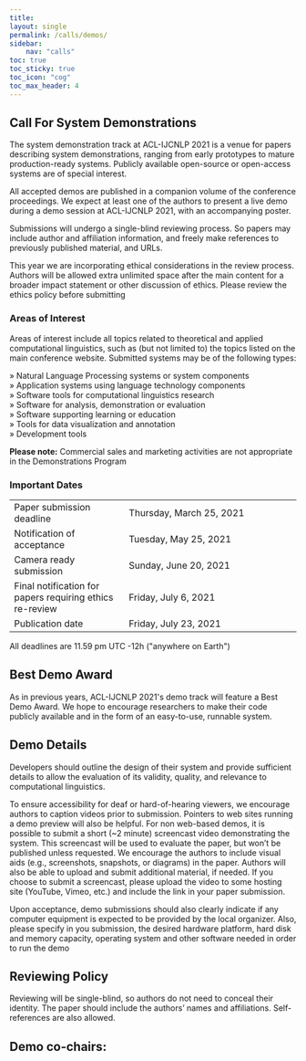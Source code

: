 ```yaml
---
title: 
layout: single
permalink: /calls/demos/
sidebar: 
    nav: "calls"
toc: true
toc_sticky: true
toc_icon: "cog"
toc_max_header: 4
---
```


##  Call For System Demonstrations

The system demonstration track at ACL-IJCNLP 2021 is a venue for papers describing system demonstrations, ranging from early prototypes to mature production-ready systems. Publicly available open-source or open-access systems are of special interest.

All accepted demos are published in a companion volume of the conference proceedings. We expect at least one of the authors to present a live demo during a demo session at ACL-IJCNLP  2021, with an accompanying poster.

Submissions will undergo a single-blind reviewing process. So papers may include author and affiliation information, and freely make references to previously published material, and URLs.

This year we are incorporating ethical considerations in the review process. Authors will be allowed extra unlimited space after the main content for a broader impact statement or other discussion of ethics. Please review the ethics policy before submitting


### Areas of Interest 

Areas of interest include all topics related to theoretical and applied computational linguistics, such as (but not limited to) the topics listed on the main conference website. Submitted systems may be of the following types:

» Natural Language Processing systems or system components<br>
» Application systems using language technology components<br>
» Software tools for computational linguistics research<br>
» Software for analysis, demonstration or evaluation<br>
» Software supporting learning or education<br>
» Tools for data visualization and annotation<br>
» Development tools<br>

**Please note:** Commercial sales and marketing activities are not appropriate in the Demonstrations Program

### Important Dates

<table style="width: 100%">
    <tbody>
        <tr>
            <td style="width: 40%;">Paper submission deadline</td>
            <td style="width: 60%;">Thursday, March 25, 2021</td>
        </tr>
        <tr>
            <td style="width: 40%;">Notification of acceptance</td>
            <td style="width: 60%;">Tuesday, May 25, 2021</td>
        </tr>
        <tr>
            <td style="width: 40%;">Camera ready submission</td>
            <td style="width: 60%;">Sunday, June 20, 2021</td>
        </tr>
        <tr>
            <td style="width: 40%;">Final notification for papers requiring ethics re-review</td>
            <td style="width: 60%;">Friday, July 6, 2021</td>
        </tr>
        <tr>
            <td style="width: 40%;">Publication date</td>
            <td style="width: 60%;">Friday, July 23, 2021</td>
        </tr>
</tbody>
</table>
All deadlines are 11.59 pm UTC -12h ("anywhere on Earth")

## Best Demo Award

As in previous years, ACL-IJCNLP 2021's demo track will feature a Best Demo Award. We hope to encourage researchers to make their code publicly available and in the form of an easy-to-use, runnable system.

## Demo Details

Developers should outline the design of their system and provide sufficient details to allow the evaluation of its validity, quality, and relevance to computational linguistics.

To ensure accessibility for deaf or hard-of-hearing viewers, we encourage authors to caption videos prior to submission. Pointers to web sites running a demo preview will also be helpful. For non web-based demos, it is possible to submit a short (~2 minute) screencast video demonstrating the system. This screencast will be used to evaluate the paper, but won’t be published unless requested. We encourage the authors to include visual aids (e.g., screenshots, snapshots, or diagrams) in the paper. Authors will also be able to upload and submit additional material, if needed.  If you choose to submit a screencast, please upload the video to some hosting site (YouTube, Vimeo, etc.) and include the link in your paper submission.

Upon acceptance, demo submissions should also clearly indicate if any computer equipment is expected to be provided by the local organizer. Also, please specify in you submission, the desired hardware platform, hard disk and memory capacity, operating system and other software needed in order to run the demo

## Reviewing Policy

Reviewing will be single-blind, so authors do not need to conceal their identity. The paper should include the authors’ names and affiliations. Self-references are also allowed.


## Demo co-chairs:
